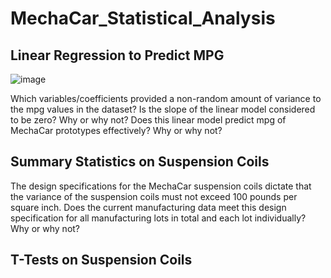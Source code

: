 # MechaCar_Statistical_Analysis
## Linear Regression to Predict MPG

![image](https://user-images.githubusercontent.com/97318406/165199191-5775467b-c8fd-4751-9741-0a6126d4f32f.png)

Which variables/coefficients provided a non-random amount of variance to the mpg values in the dataset?
Is the slope of the linear model considered to be zero? Why or why not?
Does this linear model predict mpg of MechaCar prototypes effectively? Why or why not?

## Summary Statistics on Suspension Coils

The design specifications for the MechaCar suspension coils dictate that the variance of the suspension coils must not exceed 100 pounds per square inch. Does the current manufacturing data meet this design specification for all manufacturing lots in total and each lot individually? Why or why not?

## T-Tests on Suspension Coils
